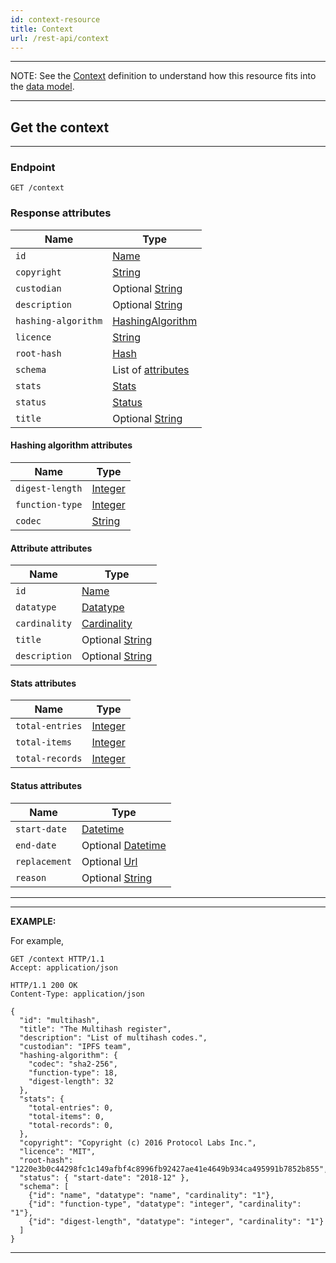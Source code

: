 ```yaml
---
id: context-resource
title: Context
url: /rest-api/context
---
```


***
NOTE: See the [Context](/glossary/context) definition to understand how this
resource fits into the [data model](/data-model).
***

## Get the context

***
### Endpoint

```
GET /context
```

### Response attributes

|Name|Type|
|-|-|
|`id`| [Name](/datatypes/name) |
|`copyright`| [String](/datatypes/string) |
|`custodian`| Optional [String](/datatypes/string) |
|`description`| Optional [String](/datatypes/string) |
|`hashing-algorithm`| [HashingAlgorithm](#hashing-algorithm-attributes) |
|`licence`| [String](/datatypes/string) |
|`root-hash`| [Hash](/datatypes/hash) |
|`schema`| List of [attributes](#attribute-attributes) |
|`stats`| [Stats](#stats-attributes) |
|`status`| [Status](#status-attributes) |
|`title`| Optional [String](/datatypes/string) |

#### Hashing algorithm attributes

|Name|Type|
|-|-|
|`digest-length`| [Integer](/datatypes/integer) |
|`function-type`| [Integer](/datatypes/integer) |
|`codec`| [String](/datatypes/string) |

#### Attribute attributes

|Name|Type|
|-|-|
|`id`| [Name](/datatypes/name) |
|`datatype`| [Datatype](/datatypes#primitives) |
|`cardinality`| [Cardinality](/datatypes#cardinality) |
|`title`| Optional [String](/datatypes/string) |
|`description`| Optional [String](/datatypes/string) |

#### Stats attributes

|Name|Type|
|-|-|
|`total-entries`| [Integer](/datatypes/integer) |
|`total-items`| [Integer](/datatypes/integer) |
|`total-records`| [Integer](/datatypes/integer) |

#### Status attributes

|Name|Type|
|-|-|
|`start-date`| [Datetime](/datatypes/datetime) |
|`end-date`| Optional [Datetime](/datatypes/datetime) |
|`replacement`| Optional [Url](/datatypes/url) |
|`reason`| Optional [String](/datatypes/string) |

***

***
**EXAMPLE:**

For example,

```http
GET /context HTTP/1.1
Accept: application/json
```

```http
HTTP/1.1 200 OK
Content-Type: application/json

{
  "id": "multihash",
  "title": "The Multihash register",
  "description": "List of multihash codes.",
  "custodian": "IPFS team",
  "hashing-algorithm": {
    "codec": "sha2-256",
    "function-type": 18,
    "digest-length": 32
  },
  "stats": {
    "total-entries": 0,
    "total-items": 0,
    "total-records": 0,
  },
  "copyright": "Copyright (c) 2016 Protocol Labs Inc.",
  "licence": "MIT",
  "root-hash": "1220e3b0c44298fc1c149afbf4c8996fb92427ae41e4649b934ca495991b7852b855",
  "status": { "start-date": "2018-12" },
  "schema": [
    {"id": "name", "datatype": "name", "cardinality": "1"},
    {"id": "function-type", "datatype": "integer", "cardinality": "1"},
    {"id": "digest-length", "datatype": "integer", "cardinality": "1"}
  ]
}
```

***
